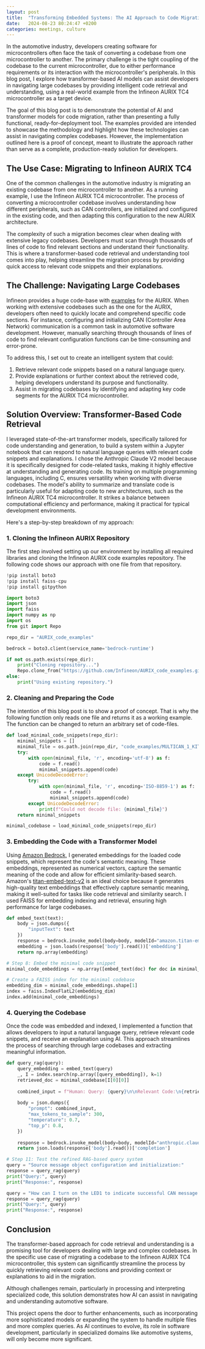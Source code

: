 ```yaml
---
layout: post
title:  "Transforming Embedded Systems: The AI Approach to Code Migration"
date:   2024-08-23 80:24:47 +0200
categories: meetings, culture
---
```


In the automotive industry, developers creating software for microcontrollers often face the task of converting a codebase from one microcontroller to another. The primary challenge is the tight coupling of the codebase to the current microcontroller, due to either performance requirements or its interaction with the microcontroller's peripherals. In this blog post, I explore how transformer-based AI models can assist developers in navigating large codebases by providing intelligent code retrieval and understanding, using a real-world example from the Infineon AURIX TC4 microcontroller as a target device.

The goal of this blog post is to demonstrate the potential of AI and transformer models for code migration, rather than presenting a fully functional, ready-for-deployment tool. The examples provided are intended to showcase the methodology and highlight how these technologies can assist in navigating complex codebases. However, the implementation outlined here is a proof of concept, meant to illustrate the approach rather than serve as a complete, production-ready solution for developers.

## The Use Case: Migrating to Infineon AURIX TC4

One of the common challenges in the automotive industry is migrating an existing codebase from one microcontroller to another. As a running example, I use the Infineon AURIX TC4 microcontroller. The process of converting a microcontroller codebase involves understanding how different peripherals, such as CAN controllers, are initialized and configured in the existing code, and then adapting this configuration to the new AURIX architecture.

The complexity of such a migration becomes clear when dealing with extensive legacy codebases. Developers must scan through thousands of lines of code to find relevant sections and understand their functionality. This is where a transformer-based code retrieval and understanding tool comes into play, helping streamline the migration process by providing quick access to relevant code snippets and their explanations.

## The Challenge: Navigating Large Codebases

Infineon provides a huge code-base with [examples](https://github.com/Infineon/AURIX_code_examples) for the AURIX. When working with extensive codebases such as the one for the AURIX, developers often need to quickly locate and comprehend specific code sections. For instance, configuring and initializing CAN (Controller Area Network) communication is a common task in automotive software development. However, manually searching through thousands of lines of code to find relevant configuration functions can be time-consuming and error-prone.

To address this, I set out to create an intelligent system that could:

1. Retrieve relevant code snippets based on a natural language query.
2. Provide explanations or further context about the retrieved code, helping developers understand its purpose and functionality.
3. Assist in migrating codebases by identifying and adapting key code segments for the AURIX TC4 microcontroller.

## Solution Overview: Transformer-Based Code Retrieval

I leveraged state-of-the-art transformer models, specifically tailored for code understanding and generation, to build a system within a Jupyter notebook that can respond to natural language queries with relevant code snippets and explanations. I chose the Anthropic Claude V2 model because it is specifically designed for code-related tasks, making it highly effective at understanding and generating code. Its training on multiple programming languages, including C, ensures versatility when working with diverse codebases. The model's ability to summarize and translate code is particularly useful for adapting code to new architectures, such as the Infineon AURIX TC4 microcontroller. It strikes a balance between computational efficiency and performance, making it practical for typical development environments.

Here's a step-by-step breakdown of my approach:
### 1. Cloning the Infineon AURIX Repository

The first step involved setting up our environment by installing all required libraries and cloning the Infineon AURIX code examples repository. The following code shows our approach with one file from that repository. 

```python
!pip install boto3
!pip install faiss-cpu
!pip install gitpython

import boto3
import json
import faiss
import numpy as np
import os
from git import Repo

repo_dir = "AURIX_code_examples"

bedrock = boto3.client(service_name='bedrock-runtime')

if not os.path.exists(repo_dir):
    print("Cloning repository...")
    Repo.clone_from("https://github.com/Infineon/AURIX_code_examples.git", repo_dir)
else:
    print("Using existing repository.")
```

### 2. Cleaning and Preparing the Code

The intention of this blog post is to show a proof of concept. That is why the following function only reads one file and returns it as a working example. The function can be changed to return an arbitrary set of code-files. 

```python
def load_minimal_code_snippets(repo_dir):
    minimal_snippets = []
    minimal_file = os.path.join(repo_dir, "code_examples/MULTICAN_1_KIT_TC275_LK/MULTICAN.c")
    try:
        with open(minimal_file, 'r', encoding='utf-8') as f:
            code = f.read()
            minimal_snippets.append(code)
    except UnicodeDecodeError:
        try:
            with open(minimal_file, 'r', encoding='ISO-8859-1') as f:
                code = f.read()
                minimal_snippets.append(code)
        except UnicodeDecodeError:
            print(f"Could not decode file: {minimal_file}")
    return minimal_snippets

minimal_codebase = load_minimal_code_snippets(repo_dir)
```
### 3. Embedding the Code with a Transformer Model

Using [Amazon Bedrock](https://aws.amazon.com/bedrock/), I generated embeddings for the loaded code snippets, which represent the code's semantic meaning. These embeddings, represented as numerical vectors, capture the semantic meaning of the code and allow for efficient similarity-based search. Amazon's [titan-embed-text-v2](https://docs.aws.amazon.com/bedrock/latest/userguide/titan-embedding-models.html) is an ideal choice because it generates high-quality text embeddings that effectively capture semantic meaning, making it well-suited for tasks like code retrieval and similarity search. I used FAISS for embedding indexing and retrieval, ensuring high performance for large codebases.
```python
def embed_text(text):
    body = json.dumps({
        "inputText": text
    })
    response = bedrock.invoke_model(body=body, modelId="amazon.titan-embed-text-v1")
    embedding = json.loads(response['body'].read())['embedding']
    return np.array(embedding)

# Step 8: Embed the minimal code snippet
minimal_code_embeddings = np.array([embed_text(doc) for doc in minimal_codebase])

# Create a FAISS index for the minimal codebase
embedding_dim = minimal_code_embeddings.shape[1]
index = faiss.IndexFlatL2(embedding_dim)
index.add(minimal_code_embeddings)
```

### 4. Querying the Codebase

Once the code was embedded and indexed, I implemented a function that allows developers to input a natural language query, retrieve relevant code snippets, and receive an explanation using AI. This approach streamlines the process of searching through large codebases and extracting meaningful information.

```python
def query_rag(query):
    query_embedding = embed_text(query)
    _, I = index.search(np.array([query_embedding]), k=1)
    retrieved_doc = minimal_codebase[I[0][0]]
    
    combined_input = f"Human: Query: {query}\n\nRelevant Code:\n{retrieved_doc}\n\nAssistant:"
    
    body = json.dumps({
        "prompt": combined_input,
        "max_tokens_to_sample": 300,
        "temperature": 0.7,
        "top_p": 0.8,
    })
    
    response = bedrock.invoke_model(body=body, modelId="anthropic.claude-v2")
    return json.loads(response['body'].read())['completion']

# Step 11: Test the refined RAG-based query system
query = "Source message object configuration and initialization:"
response = query_rag(query)
print("Query:", query)
print("Response:", response)

query = "How can I turn on the LED1 to indicate successful CAN message transmission?"
response = query_rag(query)
print("Query:", query)
print("Response:", response)
```

## Conclusion

The transformer-based approach for code retrieval and understanding is a promising tool for developers dealing with large and complex codebases. In the specific use case of migrating a codebase to the Infineon AURIX TC4 microcontroller, this system can significantly streamline the process by quickly retrieving relevant code sections and providing context or explanations to aid in the migration.

Although challenges remain, particularly in processing and interpreting specialized code, this solution demonstrates how AI can assist in navigating and understanding automotive software.

This project opens the door to further enhancements, such as incorporating more sophisticated models or expanding the system to handle multiple files and more complex queries. As AI continues to evolve, its role in software development, particularly in specialized domains like automotive systems, will only become more significant.